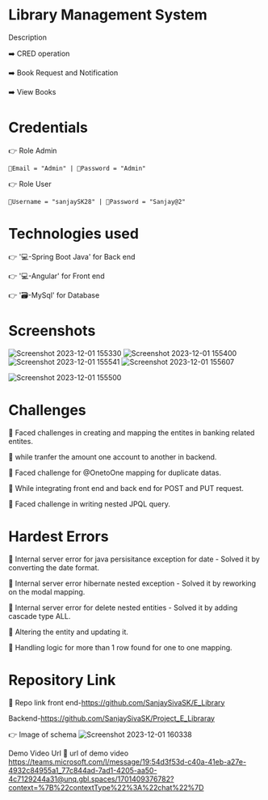 # Library Management System

Description

➡️ CRED operation

➡️ Book Request and Notification

➡️ View Books
# Credentials

👉 Role Admin

    📧Email = "Admin" | 🔐Password = "Admin"
👉 Role User

    📧Username = "sanjaySK28" | 🔐Password = "Sanjay@2"    
    
# Technologies used

👉 '💻-Spring Boot Java' for Back end

👉 '💻-Angular' for Front end 

👉 '🗃️-MySql' for Database 
# Screenshots
![Screenshot 2023-12-01 155330](https://github.com/SanjaySivaSK/E_Library/assets/145537729/f97a30f3-01a3-46e8-b9a8-46ffe34e14f4)
![Screenshot 2023-12-01 155400](https://github.com/SanjaySivaSK/E_Library/assets/145537729/5aa78f70-c3a7-4881-aeae-31b2cc0b5786)
![Screenshot 2023-12-01 155541](https://github.com/SanjaySivaSK/E_Library/assets/145537729/6f2d0f8c-a400-46e7-bdec-1e280f68164c)
![Screenshot 2023-12-01 155607](https://github.com/SanjaySivaSK/E_Library/assets/145537729/5603698c-2456-4703-916d-39493f207069)

![Screenshot 2023-12-01 155500](https://github.com/SanjaySivaSK/E_Library/assets/145537729/33e5c450-6171-4568-8d10-36d723fe49c5)

# Challenges
🔴 Faced challenges in creating and mapping the entites in banking related entites. 

 🔴 while tranfer the amount one account to another in backend. 
 
 🔴 Faced challenge for @OnetoOne mapping for duplicate datas. 
 
 🔴 While integrating front end and back end for POST and PUT request. 
 
 🔴 Faced challenge in writing nested JPQL query.
# Hardest Errors
🚩 Internal server error for java persisitance exception for date - Solved it by converting the date format.

🚩 Internal server error hibernate nested exception - Solved it by reworking on the modal mapping. 

🚩 Internal server error for delete nested entities - Solved it by adding cascade type ALL. 

🚩 Altering the entity and updating it. 

🚩 Handling logic for more than 1 row found for one to one mapping.
# Repository Link

🔗 Repo link 
 front end-https://github.com/SanjaySivaSK/E_Library

 Backend-https://github.com/SanjaySivaSK/Project_E_Libraray



👉 Image of schema
![Screenshot 2023-12-01 160338](https://github.com/SanjaySivaSK/E_Library/assets/145537729/b5239e02-899c-4e6a-8948-c3e4ee7e86f1)

Demo Video Url
🔗 url of demo video
https://teams.microsoft.com/l/message/19:54d3f53d-c40a-41eb-a27e-4932c84955a1_77c844ad-7ad1-4205-aa50-4c7129244a31@unq.gbl.spaces/1701409376782?context=%7B%22contextType%22%3A%22chat%22%7D
 
